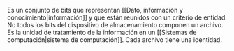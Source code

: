 Es un conjunto de bits que representan [[Dato, información y conocimiento|información]] y que están reunidos con un criterio de entidad. No todos los bits del dispositivo de almacenamiento componen un archivo. Es la unidad de tratamiento de la información en un [[Sistemas de computación|sistema de computación]]. Cada archivo tiene una identidad.